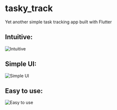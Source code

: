 # tasky_track

Yet another simple task tracking app built with Flutter

## Intuitive:
![Intuitive](https://github.com/gal0wsky/readme-images-store/blob/main/TaskyTrack/TaskyTrack-empty-view.png?raw=true)

## Simple UI:
![Simple UI](https://github.com/gal0wsky/readme-images-store/blob/main/TaskyTrack/TaskyTrack-items-on-list.png?raw=true)

## Easy to use:
![Easy to use](https://github.com/gal0wsky/readme-images-store/blob/main/TaskyTrack/TaskyTrack-task-done.png?raw=true)
